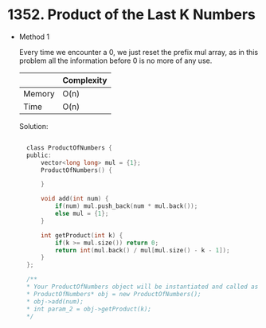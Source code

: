 # 1352. Product of the Last K Numbers

- Method 1

  Every time we encounter a 0, we just reset the prefix mul array, as in this problem all the information before 0 is no more of any use.

  |        | Complexity |
  | ------ | ---------- |
  | Memory | O(n)       |
  | Time   | O(n)       |

  Solution:

  ```h

    class ProductOfNumbers {
    public:
        vector<long long> mul = {1};
        ProductOfNumbers() {

        }

        void add(int num) {
            if(num) mul.push_back(num * mul.back());
            else mul = {1};
        }

        int getProduct(int k) {
            if(k >= mul.size()) return 0;
            return int(mul.back() / mul[mul.size() - k - 1]);
        }
    };

    /**
    * Your ProductOfNumbers object will be instantiated and called as such:
    * ProductOfNumbers* obj = new ProductOfNumbers();
    * obj->add(num);
    * int param_2 = obj->getProduct(k);
    */

  ```

<!-- - Method 2

    This is another method.

    | |   Complexity  |
    | ----------- | ----------- |
    |  Memory     | O(n) |
    |      Time       |  O(n) |


    Solution:

    ``` h



    ```

- Additional Knowledge:

    Here are some additional knowledge.



<br> -->
